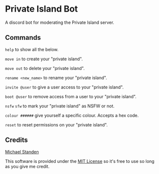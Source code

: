 # Private Island Bot

A discord bot for moderating the Private Island server. 

## Commands

`help` to show all the below.

`move in` to create your "private island".

`move out` to delete your "private island".

`rename <new_name>` to rename your "private island".

`invite @user` to give a user access to your "private island".

`boot @user` to remove access from a user to your "private island".

`nsfw` `sfw` to mark your "private island" as NSFW or not.

`colour ######` give yourself a specific colour. Accepts a hex code.

`reset` to reset permissions on your "private island".

## Credits

[Michael Standen](https://michael.standen.link)

This software is provided under the [MIT License](https://tldrlegal.com/license/mit-license) so it's free to use so long as you give me credit.
